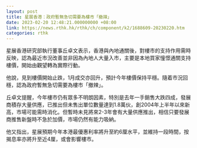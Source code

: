 ```yaml
---
layout: post
title: 星展香港：政府暫無急切需要為樓市「撤辣」
date: 2023-02-20 12:48:21.000000000 +08:00
link: https://news.rthk.hk/rthk/ch/component/k2/1688609-20230220.htm
categories: rthk
---
```


星展香港研究部執行董事丘卓文表示，香港與內地通關後，對樓市的支持作用需時反映，認為最近市況改善並非因為內地人大量入市，主要是本地買家憧憬通關支持樓價，開始由觀望轉為實際行動。

他說，見到樓價開始止跌，1月成交亦回升，預計今年樓價保持平穩。隨着市況回穩，認為政府暫無急切需要為樓市「撤辣」。

丘卓文提醒，今年樓市仍有眾多不明朗因素，特別是去年一手銷售大跌四成，發展商積存大量供應，已推出但未售出單位數量達到1.8萬伙，創2004年上半年以來新高，市場可能需時消化。但暫時未見將來2-3年會有大量供應推出，相信只要發展商推售新盤時不急於加價，市場仍然有能力吸納。

他又指出，星展預期今年本港最優惠利率將升至約6厘水平，並維持一段時間，按揭息率亦將升至近4厘，或會影響樓市。
